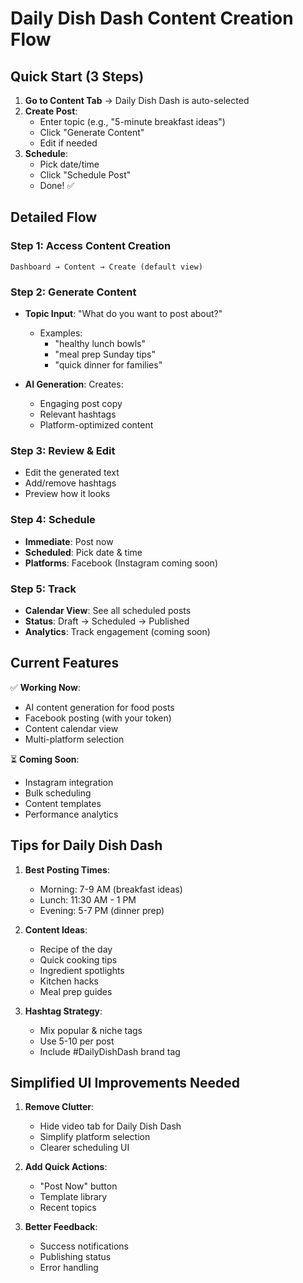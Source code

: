 # Daily Dish Dash Content Creation Flow

## Quick Start (3 Steps)

1. **Go to Content Tab** → Daily Dish Dash is auto-selected
2. **Create Post**:
   - Enter topic (e.g., "5-minute breakfast ideas")
   - Click "Generate Content"
   - Edit if needed
3. **Schedule**:
   - Pick date/time
   - Click "Schedule Post"
   - Done! ✅

## Detailed Flow

### Step 1: Access Content Creation
```
Dashboard → Content → Create (default view)
```

### Step 2: Generate Content
- **Topic Input**: "What do you want to post about?"
  - Examples: 
    - "healthy lunch bowls"
    - "meal prep Sunday tips"
    - "quick dinner for families"
    
- **AI Generation**: Creates:
  - Engaging post copy
  - Relevant hashtags
  - Platform-optimized content

### Step 3: Review & Edit
- Edit the generated text
- Add/remove hashtags
- Preview how it looks

### Step 4: Schedule
- **Immediate**: Post now
- **Scheduled**: Pick date & time
- **Platforms**: Facebook (Instagram coming soon)

### Step 5: Track
- **Calendar View**: See all scheduled posts
- **Status**: Draft → Scheduled → Published
- **Analytics**: Track engagement (coming soon)

## Current Features

✅ **Working Now**:
- AI content generation for food posts
- Facebook posting (with your token)
- Content calendar view
- Multi-platform selection

⏳ **Coming Soon**:
- Instagram integration
- Bulk scheduling
- Content templates
- Performance analytics

## Tips for Daily Dish Dash

1. **Best Posting Times**:
   - Morning: 7-9 AM (breakfast ideas)
   - Lunch: 11:30 AM - 1 PM
   - Evening: 5-7 PM (dinner prep)

2. **Content Ideas**:
   - Recipe of the day
   - Quick cooking tips
   - Ingredient spotlights
   - Kitchen hacks
   - Meal prep guides

3. **Hashtag Strategy**:
   - Mix popular & niche tags
   - Use 5-10 per post
   - Include #DailyDishDash brand tag

## Simplified UI Improvements Needed

1. **Remove Clutter**:
   - Hide video tab for Daily Dish Dash
   - Simplify platform selection
   - Clearer scheduling UI

2. **Add Quick Actions**:
   - "Post Now" button
   - Template library
   - Recent topics

3. **Better Feedback**:
   - Success notifications
   - Publishing status
   - Error handling